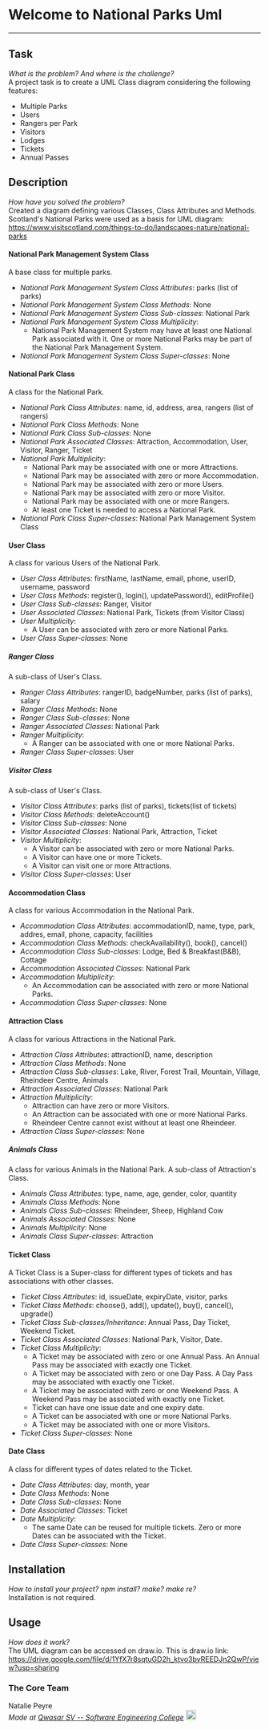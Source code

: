 # Welcome to National Parks Uml

---

## Task

_What is the problem? And where is the challenge?_\
A project task is to create a UML Class diagram considering the following features:

- Multiple Parks
- Users
- Rangers per Park
- Visitors
- Lodges
- Tickets
- Annual Passes

## Description

_How have you solved the problem?_\
Created a diagram defining various Classes, Class Attributes and Methods.\
Scotland's National Parks were used as a basis for UML diagram: https://www.visitscotland.com/things-to-do/landscapes-nature/national-parks

#### National Park Management System Class

A base class for multiple parks.

- _National Park Management System Class Attributes_: parks (list of parks)
- _National Park Management System Class Methods_: None
- _National Park Management System Class Sub-classes_: National Park
- _National Park Management System Class Multiplicity_:
  - National Park Management System may have at least one National Park associated with it. One or more National Parks may be part of the National Park Management System.
- _National Park Management System Class Super-classes_: None

#### National Park Class

A class for the National Park.

- _National Park Class Attributes_: name, id, address, area, rangers (list of rangers)
- _National Park Class Methods_: None
- _National Park Class Sub-classes_: None
- _National Park Associated Classes_: Attraction, Accommodation, User, Visitor, Ranger, Ticket
- _National Park Multiplicity_:
  - National Park may be associated with one or more Attractions.
  - National Park may be associated with zero or more Accommodation.
  - National Park may be associated with zero or more Users.
  - National Park may be associated with zero or more Visitor.
  - National Park may be associated with one or more Rangers.
  - At least one Ticket is needed to access a National Park.
- _National Park Class Super-classes_: National Park Management System Class

#### User Class

A class for various Users of the National Park.

- _User Class Attributes_: firstName, lastName, email, phone, userID, username, password
- _User Class Methods_: register(), login(), updatePassword(), editProfile()
- _User Class Sub-classes_: Ranger, Visitor
- _User Associated Classes_: National Park, Tickets (from Visitor Class)
- _User Multiplicity_:
  - A User can be associated with zero or more National Parks.
- _User Class Super-classes_: None

##### _Ranger Class_

A sub-class of User's Class.

- _Ranger Class Attributes_: rangerID, badgeNumber, parks (list of parks), salary
- _Ranger Class Methods_: None
- _Ranger Class Sub-classes_: None
- _Ranger Associated Classes_: National Park
- _Ranger Multiplicity_:
  - A Ranger can be associated with one or more National Parks.
- _Ranger Class Super-classes_: User

##### _Visitor Class_

A sub-class of User's Class.

- _Visitor Class Attributes_: parks (list of parks), tickets(list of tickets)
- _Visitor Class Methods_: deleteAccount()
- _Visitor Class Sub-classes_: None
- _Visitor Associated Classes_: National Park, Attraction, Ticket
- _Visitor Multiplicity_:
  - A Visitor can be associated with zero or more National Parks.
  - A Visitor can have one or more Tickets.
  - A Visitor can visit one or more Attractions.
- _Visitor Class Super-classes_: User

#### Accommodation Class

A class for various Accommodation in the National Park.

- _Accommodation Class Attributes_: accommodationID, name, type, park, addres, email, phone, capacity, facilities
- _Accommodation Class Methods_: checkAvailability(), book(), cancel()
- _Accommodation Class Sub-classes_: Lodge, Bed & Breakfast(B&B), Cottage
- _Accommodation Associated Classes_: National Park
- _Accommodation Multiplicity_:
  - An Accommodation can be associated with zero or more National Parks.
- _Accommodation Class Super-classes_: None

#### Attraction Class

A class for various Attractions in the National Park.

- _Attraction Class Attributes_: attractionID, name, description
- _Attraction Class Methods_: None
- _Attraction Class Sub-classes_: Lake, River, Forest Trail, Mountain, Village, Rheindeer Centre, Animals
- _Attraction Associated Classes_: National Park
- _Attraction Multiplicity_:
  - Attraction can have zero or more Visitors.
  - An Attraction can be associated with one or more National Parks.
  - Rheindeer Centre cannot exist without at least one Rheindeer.
- _Attraction Class Super-classes_: None

##### Animals Class

A class for various Animals in the National Park. A sub-class of Attraction's Class.

- _Animals Class Attributes_: type, name, age, gender, color, quantity
- _Animals Class Methods_: None
- _Animals Class Sub-classes_: Rheindeer, Sheep, Highland Cow
- _Animals Associated Classes_: None
- _Animals Multiplicity_: None
- _Animals Class Super-classes_: Attraction

#### Ticket Class

A Ticket Class is a Super-class for different types of tickets and has associations with other classes.

- _Ticket Class Attributes_: id, issueDate, expiryDate, visitor, parks
- _Ticket Class Methods_: choose(), add(), update(), buy(), cancel(), upgrade()
- _Ticket Class Sub-classes/Inheritance_: Annual Pass, Day Ticket, Weekend Ticket.
- _Ticket Class Associated Classes_: National Park, Visitor, Date.
- _Ticket Class Multiplicity_:
  - A Ticket may be associated with zero or one Annual Pass. An Annual Pass may be associated with exactly one Ticket.
  - A Ticket may be associated with zero or one Day Pass. A Day Pass may be associated with exactly one Ticket.
  - A Ticket may be associated with zero or one Weekend Pass. A Weekend Pass may be associated with exactly one Ticket.
  - Ticket can have one issue date and one expiry date.
  - A Ticket can be associated with one or more National Parks.
  - A Ticket may be associated with one or more Visitors.
- _Ticket Class Super-classes_: None

#### Date Class

A class for different types of dates related to the Ticket.

- _Date Class Attributes_: day, month, year
- _Date Class Methods_: None
- _Date Class Sub-classes_: None
- _Date Associated Classes_: Ticket
- _Date Multiplicity_:
  - The same Date can be reused for multiple tickets. Zero or more Dates can be associated with the Ticket.
- _Date Class Super-classes_: None

## Installation

_How to install your project? npm install? make? make re?_\
Installation is not required.

## Usage

_How does it work?_\
The UML diagram can be accessed on draw.io.
This is draw.io link: https://drive.google.com/file/d/1YfX7r8sqtuGD2h_ktvo3byREEDJn2QwP/view?usp=sharing

### The Core Team

Natalie Peyre
<br>
<span><i>Made at <a href='https://qwasar.io'>Qwasar SV -- Software Engineering College</a></i></span>
<span><img alt="Qwasar SV -- Software Engineering School's Logo" src='https://storage.googleapis.com/qwasar-public/qwasar-logo_50x50.png' width='20px' /></span>
